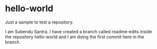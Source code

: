 # hello-world
Just a sample to test a repository.

I am Subendu Santra.
I have created a branch called readme-edits inside the repository hello-world and I am doing the first commit here in the branch.
